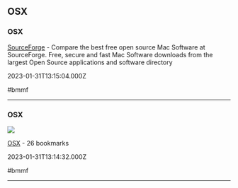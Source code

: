 ## OSX

### OSX

[SourceForge](https://sourceforge.net/directory/mac) - Compare the best free open source Mac  Software at SourceForge. Free, secure and fast Mac  Software downloads from the largest Open Source applications and software directory

2023-01-31T13:15:04.000Z

#bmmf

---

### OSX

![](https://up.raindrop.io/collection/thumbs/290/922/43/e43d50974f94209674f41115c44365ac.png)

[OSX](https://raindrop.io/whoisdsmith/osx-29092243/sort=title&perpage=30&page=0) - 26 bookmarks

2023-01-31T13:14:32.000Z

#bmmf

---
